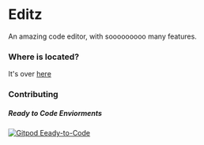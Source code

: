 # Editz

An amazing code editor, with sooooooooo many features.

### Where is located?

It's over [here](https://editz.tk)

### Contributing

##### Ready to Code Enviorments

[![Gitpod Eeady-to-Code](https://img.shields.io/badge/Gitpod-ready--to--code-blue?logo=gitpod)](https://gitpod.io/#https://github.com/youngchief-btw/Editz)

